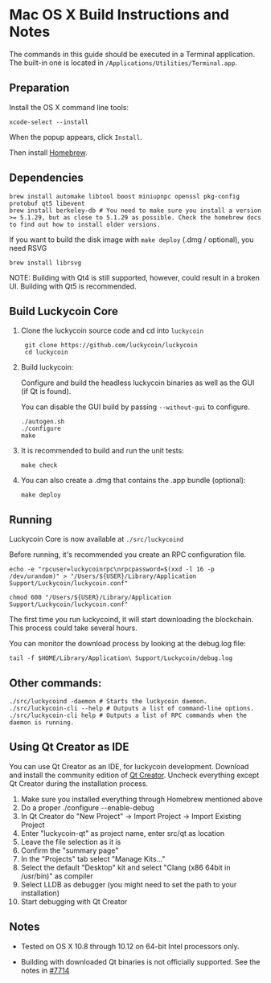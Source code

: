 Mac OS X Build Instructions and Notes
====================================
The commands in this guide should be executed in a Terminal application.
The built-in one is located in `/Applications/Utilities/Terminal.app`.

Preparation
-----------
Install the OS X command line tools:

`xcode-select --install`

When the popup appears, click `Install`.

Then install [Homebrew](https://brew.sh).

Dependencies
----------------------

    brew install automake libtool boost miniupnpc openssl pkg-config protobuf qt5 libevent
    brew install berkeley-db # You need to make sure you install a version >= 5.1.29, but as close to 5.1.29 as possible. Check the homebrew docs to find out how to install older versions.

If you want to build the disk image with `make deploy` (.dmg / optional), you need RSVG

    brew install librsvg

NOTE: Building with Qt4 is still supported, however, could result in a broken UI. Building with Qt5 is recommended.

Build Luckycoin Core
------------------------

1. Clone the luckycoin source code and cd into `luckycoin`

        git clone https://github.com/luckycoin/luckycoin
        cd luckycoin

2.  Build luckycoin:

    Configure and build the headless luckycoin binaries as well as the GUI (if Qt is found).

    You can disable the GUI build by passing `--without-gui` to configure.

        ./autogen.sh
        ./configure
        make

3.  It is recommended to build and run the unit tests:

        make check

4.  You can also create a .dmg that contains the .app bundle (optional):

        make deploy

Running
-------

Luckycoin Core is now available at `./src/luckycoind`

Before running, it's recommended you create an RPC configuration file.

    echo -e "rpcuser=luckycoinrpc\nrpcpassword=$(xxd -l 16 -p /dev/urandom)" > "/Users/${USER}/Library/Application Support/Luckycoin/luckycoin.conf"

    chmod 600 "/Users/${USER}/Library/Application Support/Luckycoin/luckycoin.conf"

The first time you run luckycoind, it will start downloading the blockchain. This process could take several hours.

You can monitor the download process by looking at the debug.log file:

    tail -f $HOME/Library/Application\ Support/Luckycoin/debug.log

Other commands:
-------

    ./src/luckycoind -daemon # Starts the luckycoin daemon.
    ./src/luckycoin-cli --help # Outputs a list of command-line options.
    ./src/luckycoin-cli help # Outputs a list of RPC commands when the daemon is running.

Using Qt Creator as IDE
------------------------
You can use Qt Creator as an IDE, for luckycoin development.
Download and install the community edition of [Qt Creator](https://www.qt.io/download/).
Uncheck everything except Qt Creator during the installation process.

1. Make sure you installed everything through Homebrew mentioned above
2. Do a proper ./configure --enable-debug
3. In Qt Creator do "New Project" -> Import Project -> Import Existing Project
4. Enter "luckycoin-qt" as project name, enter src/qt as location
5. Leave the file selection as it is
6. Confirm the "summary page"
7. In the "Projects" tab select "Manage Kits..."
8. Select the default "Desktop" kit and select "Clang (x86 64bit in /usr/bin)" as compiler
9. Select LLDB as debugger (you might need to set the path to your installation)
10. Start debugging with Qt Creator

Notes
-----

* Tested on OS X 10.8 through 10.12 on 64-bit Intel processors only.

* Building with downloaded Qt binaries is not officially supported. See the notes in [#7714](https://github.com/luckycoin/luckycoin/issues/7714)
